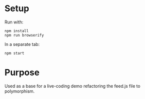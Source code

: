 # Setup

Run with:

```
npm install
npm run browserify
```

In a separate tab:

```
npm start
```

# Purpose

Used as a base for a live-coding demo refactoring the feed.js file to polymorphism.
